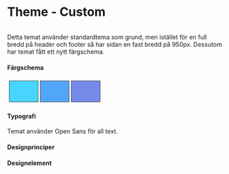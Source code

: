 Theme - Custom
===============================

<img src="img/custom.png" alt=""/>

Detta temat använder standardtema som grund, men istället för en full bredd på header och footer så har sidan en fast bredd på 950px. Dessutom har temat fått ett nytt färgschema.

#### Färgschema

<table style="border-spacing: 4px; border-collapse: separate">
    <tbody>
        <tr>
            <td style="height: 50px; width: 50px; border: 1px solid #454545; background-color: #47d5fd"></td>
            <td style="height: 50px; width: 50px; border: 1px solid #454545; background-color: #51a6f9"></td>
            <td style="height: 50px; width: 50px; border: 1px solid #454545; background-color: #758ae9"></td>
        </tr>
    </tbody>
</table>

#### Typografi

Temat använder Open Sans för all text.

#### Designprinciper

#### Designelement

